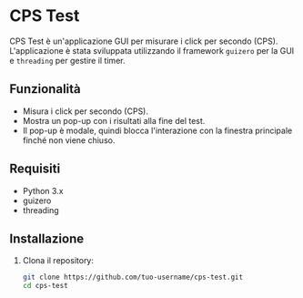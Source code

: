# CPS Test

CPS Test è un'applicazione GUI per misurare i click per secondo (CPS). L'applicazione è stata sviluppata utilizzando il framework `guizero` per la GUI e `threading` per gestire il timer.

## Funzionalità

- Misura i click per secondo (CPS).
- Mostra un pop-up con i risultati alla fine del test.
- Il pop-up è modale, quindi blocca l'interazione con la finestra principale finché non viene chiuso.

## Requisiti

- Python 3.x
- guizero
- threading

## Installazione

1. Clona il repository:
   ```sh
   git clone https://github.com/tuo-username/cps-test.git
   cd cps-test